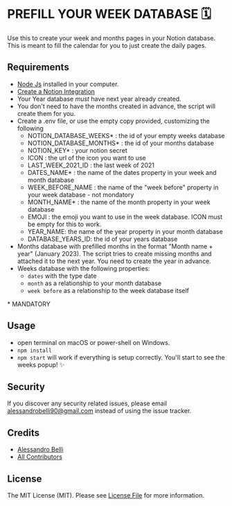 # PREFILL YOUR WEEK DATABASE 🗓️

Use this to create your week and months pages in your Notion database.
This is meant to fill the calendar for you to just create the daily pages.


## Requirements
- [Node Js](https://nodejs.org/it/) installed in your computer.
- [Create a Notion Integration](https://www.notion.so/my-integrations)
- Your Year database *must* have next year already created.
- You don't need to have the months created in advance, the script will create them for you.
- Create a .env file, or use the empty copy provided, customizing the following 
  - NOTION_DATABASE_WEEKS* : the id of your empty weeks database
  - NOTION_DATABASE_MONTHS* : the id of your months database
  - NOTION_KEY* : your notion secret
  - ICON : the url of the icon you want to use
  - LAST_WEEK_2021_ID : the last week of 2021
  - DATES_NAME* : the name of the dates property in your week and month database
  - WEEK_BEFORE_NAME : the name of the "week before" property in your week database - not mondatory
  - MONTH_NAME* : the name of the month property in your week database
  - EMOJI : the emoji you want to use in the week database. ICON must be empty for this to work.
  - YEAR_NAME: the name of the year property in your month database
  - DATABASE_YEARS_ID: the id of your years database
- Months database with prefilled months in the format "Month name + year" (January 2023). The script tries to create missing months and attached it to the next year. You need to create the year in advance.
- Weeks database with the following properties:
  - `dates` with the type date
  - `month` as a relationship to your month database
  - `week before` as a relationship to the week database itself

\* MANDATORY

## Usage
- open terminal on macOS or power-shell on Windows.
- `npm install`
- `npm start` will work if everything is setup correctly. You'll start to see the weeks popup! ✨

## Security

If you discover any security related issues, please email alessandrobelli90@gmail.com instead of using the issue tracker.

## Credits

- [Alessandro Belli](https://github.com/AlessandroBelli)
- [All Contributors](../../contributors)

## License

The MIT License (MIT). Please see [License File](LICENSE.md) for more information.
